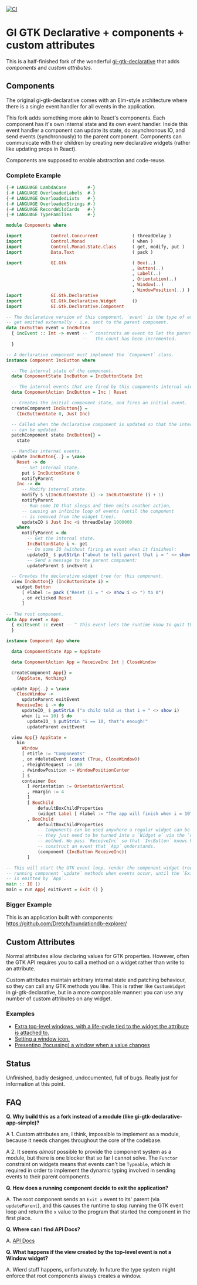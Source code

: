 [![CI](https://github.com/Dretch/gi-gtk-declarative/workflows/CI/badge.svg)](https://github.com/Dretch/gi-gtk-declarative/actions)

# GI GTK Declarative + components + custom attributes

This is a half-finished fork of the wonderful [gi-gtk-declarative](https://github.com/owickstrom/gi-gtk-declarative) that adds _components_ and _custom attributes_.

## Components

The original gi-gtk-declarative comes with an Elm-style architecture where there is a single event handler for all events in the application.

This fork adds something more akin to React's components. Each component has it's own internal state and its own event handler. Inside this event handler a component can update its state, do asynchronous IO, and send events (synchronously) to the parent component. Components can communicate with their children by creating new declarative widgets (rather like updating props in React).

Components are supposed to enable abstraction and code-reuse.

### Complete Example

``` haskell
{-# LANGUAGE LambdaCase        #-}
{-# LANGUAGE OverloadedLabels  #-}
{-# LANGUAGE OverloadedLists   #-}
{-# LANGUAGE OverloadedStrings #-}
{-# LANGUAGE RecordWildCards   #-}
{-# LANGUAGE TypeFamilies      #-}

module Components where

import           Control.Concurrent             ( threadDelay )
import           Control.Monad                  ( when )
import           Control.Monad.State.Class      ( get, modify, put )
import           Data.Text                      ( pack )

import           GI.Gtk                         ( Box(..)
                                                , Button(..)
                                                , Label(..)
                                                , Orientation(..)
                                                , Window(..)
                                                , WindowPosition(..) )
import           GI.Gtk.Declarative
import           GI.Gtk.Declarative.Widget      ()
import           GI.Gtk.Declarative.Component

-- The declarative version of this component. `event` is the type of events that
-- get emitted externally - i.e. sent to the parent component.
data IncButton event = IncButton
  { incEvent :: Int -> event -- ^ constructs an event to let the parent know that
                             --   the count has been incremented.
  }

-- A declarative component must implement the `Component` class.
instance Component IncButton where

  -- The internal state of the component.
  data ComponentState IncButton = IncButtonState Int

  -- The internal events that are fired by this components internal widget tree.
  data ComponentAction IncButton = Inc | Reset

  -- Creates the initial component state, and fires an initial event.
  createComponent IncButton{} =
    (IncButtonState 0, Just Inc)

  -- Called when the declarative component is updated so that the internal state
  -- can be updated.
  patchComponent state IncButton{} =
    state

  -- Handles internal events.
  update IncButton{..} = \case
    Reset -> do
      -- Set internal state.
      put $ IncButtonState 0
      notifyParent
    Inc -> do
      -- Modify internal state.
      modify $ \(IncButtonState i) -> IncButtonState (i + 1)
      notifyParent
      -- Run some IO that sleeps and then emits another action,
      -- causing an infinite loop of events (until the component
      -- is removed from the widget tree).
      updateIO $ Just Inc <$ threadDelay 1000000
    where
      notifyParent = do
        -- Get the internal state.
        IncButtonState i <- get
        -- Do some IO (without firing an event when it finishes):
        updateIO_ $ putStrLn ("about to tell parent that i = " <> show i)
        -- Send a message to the parent component:
        updateParent $ incEvent i

  -- Creates the declarative widget tree for this component.
  view IncButton{} (IncButtonState i) =
    widget Button
      [ #label := pack ("Reset (i = " <> show i <> ") to 0")
      , on #clicked Reset
      ]

-- The root component.
data App event = App
  { exitEvent :: event -- ^ This event lets the runtime know to quit the app.
  }

instance Component App where

  data ComponentState App = AppState

  data ComponentAction App = ReceiveInc Int | CloseWindow

  createComponent App{} =
    (AppState, Nothing)

  update App{..} = \case
    CloseWindow ->
      updateParent exitEvent
    ReceiveInc i -> do
      updateIO_ $ putStrLn ("a child told us that i = " <> show i)
      when (i == 10) $ do
        updateIO_ $ putStrLn "i == 10, that's enough!"
        updateParent exitEvent

  view App{} AppState =
    bin
      Window
      [ #title := "Components"
      , on #deleteEvent (const (True, CloseWindow))
      , #heightRequest := 100
      , #windowPosition := WindowPositionCenter
      ] $
      container Box
        [ #orientation := OrientationVertical
        , #margin := 4
        ]
        [ BoxChild
            defaultBoxChildProperties
            (widget Label [ #label := "The app will finish when i = 10" ])
        , BoxChild
            defaultBoxChildProperties
            -- Components can be used anywhere a regular widget can be used
            -- they just need to be turned into a `Widget e` via the `component`
            -- method. We pass `ReceiveInc` so that `IncButton` knows how to
            -- construct an event that `App` understands.
            (component (IncButton ReceiveInc))
        ]

-- This will start the GTK event loop, render the component widget tree, and keep
-- running component `update` methods when events occur, until the `Exit` event
-- is emitted by `App`.
main :: IO ()
main = run App{ exitEvent = Exit () }
```

### Bigger Example

This is an application built with components: https://github.com/Dretch/foundationdb-explorer/

## Custom Attributes

Normal attributes allow declaring values for GTK properties. However, often the GTK API requires you to call a method on a widget rather than write to an attribute.

Custom attributes maintain arbitrary internal state and patching behaviour, so they can call any GTK methods you like. This is rather like `CustomWidget` in gi-gtk-declarative, but in a more composable manner: you can use any number of custom attributes on any widget.

### Examples

- [Extra top-level windows, with a life-cycle tied to the widget the attribute is attached to.](https://github.com/Dretch/gi-gtk-declarative/blob/657a65f3e3fb86d98613466b95195ea4db88c938/gi-gtk-declarative/src/GI/Gtk/Declarative/Attributes/Custom/Window.hs#L38)
- [Setting a window icon.](https://github.com/Dretch/gi-gtk-declarative/blob/657a65f3e3fb86d98613466b95195ea4db88c938/gi-gtk-declarative/src/GI/Gtk/Declarative/Attributes/Custom/Window.hs#L89)
- [Presenting (focussing) a window when a value changes](https://github.com/Dretch/gi-gtk-declarative/blob/657a65f3e3fb86d98613466b95195ea4db88c938/gi-gtk-declarative/src/GI/Gtk/Declarative/Attributes/Custom/Window.hs#L64)

## Status

Unfinished, badly designed, undocumented, full of bugs. Really just for information at this point.

## FAQ

**Q. Why build this as a fork instead of a module (like gi-gtk-declarative-app-simple)?**

A 1. Custom attributes are, I think, impossible to implement as a module, because it needs changes throughout the core of the codebase.

A 2. It seems _almost_ possible to provide the component system as a module, but there is one blocker that so far I cannot solve. The `Functor` constraint on widgets means that events can't be `Typeable`, which is required in order to implement the dynamic typing involved in sending events to their parent components.

**Q. How does a running component decide to exit the application?**

A. The root component sends an `Exit x` event to its' parent (via `updateParent`), and this causes the runtime to stop running the GTK event loop and return the `x` value to the program that started the component in the first place.

**Q. Where can I find API Docs?**

A. [API Docs](https://dretch.github.io/gi-gtk-declarative/docs/haddock/)

**Q. What happens if the view created by the top-level event is not a Window widget?**

A. Wierd stuff happens, unfortunately. In future the type system might enforce that root components always creates a window.
